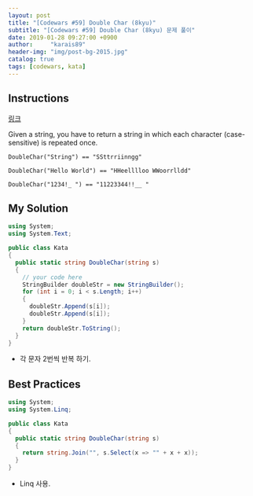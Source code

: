```yaml
---
layout: post
title: "[Codewars #59] Double Char (8kyu)"
subtitle: "[Codewars #59] Double Char (8kyu) 문제 풀이"
date: 2019-01-28 09:27:00 +0900
author:     "karais89"
header-img: "img/post-bg-2015.jpg"
catalog: true
tags: [codewars, kata]
---
```


## Instructions

[링크](https://www.codewars.com/kata/56b1f01c247c01db92000076/train/csharp)

Given a string, you have to return a string in which each character (case-sensitive) is repeated once.

```
DoubleChar("String") == "SSttrriinngg"

DoubleChar("Hello World") == "HHeelllloo WWoorrlldd"

DoubleChar("1234!_ ") == "11223344!!__ "
```

## My Solution

```csharp
using System;
using System.Text;

public class Kata
{
  public static string DoubleChar(string s)
  {
    // your code here
    StringBuilder doubleStr = new StringBuilder();
    for (int i = 0; i < s.Length; i++)
    {
      doubleStr.Append(s[i]);
      doubleStr.Append(s[i]);
    }
    return doubleStr.ToString();
  }
}
```

- 각 문자 2번씩 반복 하기.

## Best Practices

```csharp
using System;
using System.Linq;

public class Kata
{
  public static string DoubleChar(string s)
  {
    return string.Join("", s.Select(x => "" + x + x));
  }
}
```

- Linq 사용.